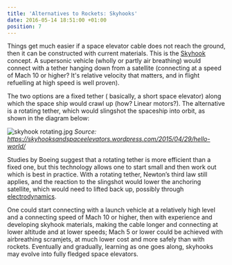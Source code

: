 ```yaml
---
title: 'Alternatives to Rockets: Skyhooks'
date: 2016-05-14 18:51:00 +01:00
position: 7
---
```


Things get much easier if a space elevator cable does not reach the ground, then it can be constructed with current materials. This is the [Skyhook](https://en.wikipedia.org/wiki/Skyhook_(structure)) concept. A supersonic vehicle (wholly or partly air breathing) would connect with a tether hanging down from a satellite  (connecting at a speed of Mach 10 or higher? It's relative velocity that matters, and in flight refuelling at high speed is well proven).

The two options are a fixed tether ( basically, a short space elevator) along which the space ship would crawl up (how? Linear motors?). The alternative is a rotating tether, which would slingshot the spaceship into orbit, as shown in the diagram below:

![skyhook rotating.jpg](/uploads/skyhook%20rotating.jpg)
*Source: https://skyhooksandspaceelevators.wordpress.com/2015/04/29/hello-world/*

Studies by Boeing suggest that a rotating tether is more efficient than a fixed one, but this technology allows one to start small and then work out which is best in practice. With a rotating tether, Newton’s third law still applies, and the reaction to the slingshot would lower the anchoring satellite, which would need to lifted back up, possibly through [electrodynamics](http://www.space.com/521-electrodynamic-tethers-swing.html).

One could start connecting with a launch vehicle at a relatively high level and a connecting speed of Mach 10 or higher, then with experience and developing skyhook materials, making the cable longer and connecting at lower altitude and at lower speeds; Mach 5 or lower could be achieved with airbreathing scramjets, at much lower cost and more safely than with rockets. Eventually and gradually, learning as one goes along, skyhooks may evolve into fully fledged space elevators.
